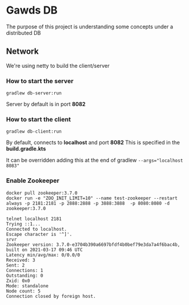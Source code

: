 # Gawds DB

The purpose of this project is understanding some concepts under a distributed DB

## Network

We're using netty to build the client/server 

### How to start the server
```
gradlew db-server:run
```
Server by default is in port **8082**

### How to start the client
```
gradlew db-client:run
```
By default, connects to **localhost** and port **8082** This is specified in the **build.gradle.kts**

It can be overridden adding this at the end of gradlew ```--args="localhost 8083"```

### Enable Zookeeper

```
docker pull zookeeper:3.7.0
docker run -e "ZOO_INIT_LIMIT=10" --name test-zookeeper --restart always -p 2181:2181 -p 2888:2888 -p 3888:3888  -p 8080:8080 -d zookeeper:3.7.0

telnet localhost 2181
Trying ::1...
Connected to localhost.
Escape character is '^]'.
srvr
Zookeeper version: 3.7.0-e3704b390a6697bfdf4b0bef79e3da7a4f6bac4b, built on 2021-03-17 09:46 UTC
Latency min/avg/max: 0/0.0/0
Received: 3
Sent: 2
Connections: 1
Outstanding: 0
Zxid: 0x0
Mode: standalone
Node count: 5
Connection closed by foreign host.
```
